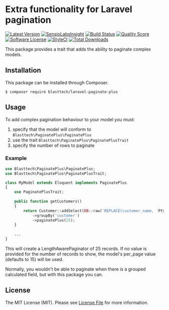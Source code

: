 # Extra functionality for Laravel pagination

[![Latest Version](https://img.shields.io/github/release/blasttech/laravel-paginate-plus.svg?style=flat-square)](https://github.com/blasttech/laravel-paginate-plus/releases)
[![SensioLabsInsight](https://img.shields.io/sensiolabs/i/fb7765b9-7632-4897-8054-22d85b41ffda.svg)](https://insight.sensiolabs.com/projects/fb7765b9-7632-4897-8054-22d85b41ffda)
[![Build Status](https://img.shields.io/travis/blasttech/laravel-paginate-plus.svg?style=flat-square)](https://travis-ci.org/blasttech/laravel-paginate-plus)
[![Quality Score](https://img.shields.io/scrutinizer/g/blasttech/laravel-paginate-plus.svg?style=flat-square)](https://scrutinizer-ci.com/g/blasttech/laravel-paginate-plus)
[![Software License](https://img.shields.io/badge/license-MIT-brightgreen.svg?style=flat-square)](LICENSE.md)
[![StyleCI](https://styleci.io/repos/119760533/shield?branch=master)](https://styleci.io/repos/119760533)
[![Total Downloads](https://img.shields.io/packagist/dt/blasttech/laravel-paginate-plus.svg?style=flat-square)](https://packagist.org/packages/blasttech/laravel-paginate-plus)

This package provides a trait that adds the ability to paginate complex models.

## Installation

This package can be installed through Composer.

```
$ composer require blasttech/laravel-paginate-plus
```

## Usage

To add complex pagination behaviour to your model you must:<br />
1. specify that the model will conform to ```Blasttech\PaginatePlus\PaginatePlus```<br />
2. use the trait ```Blasttech\PaginatePlus\PaginatePlusTrait```<br />
3. specify the number of rows to paginate<br />

### Example

```php
use Blasttech\PaginatePlus\PaginatePlus;
use Blasttech\PaginatePlus\PaginatePlusTrait;

class MyModel extends Eloquent implements PaginatePlus
{
    use PaginatePlusTrait;
    
    public function getCustomers()
    {
        return Customer::addSelect(DB::raw('REPLACE(customer_name, 'Pty Ltd', '') AS customer'))
            ->groupBy('customer')
            ->paginatePlus(25); 
    }
    
    ...
}
```

This will create a LengthAwarePaginator of 25 records. If no value is provided for the number of records to show, the model's per_page value (defaults to 15) will be used.

Normally, you wouldn't be able to paginate when there is a grouped calculated field, but with this package you can.


## License

The MIT License (MIT). Please see [License File](LICENSE.md) for more information.
